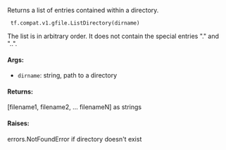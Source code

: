 
Returns a list of entries contained within a directory.

```
 tf.compat.v1.gfile.ListDirectory(dirname)
```

The list is in arbitrary order. It does not contain the special entries "." and "..".
#### Args:
- `dirname`: string, path to a directory
#### Returns:

[filename1, filename2, ... filenameN] as strings
#### Raises:

errors.NotFoundError if directory doesn't exist
